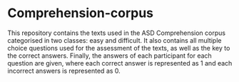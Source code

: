 # Comprehension-corpus

This repository contains the texts used in the ASD Comprehension corpus categorised in two classes: easy and difficult. It also contains all multiple choice questions used for the assessment of the texts, as well as the key to the correct answers. Finally, the answers of each participant for each question are given, where each correct answer is represented as 1 and each incorrect answers is represented as 0.



